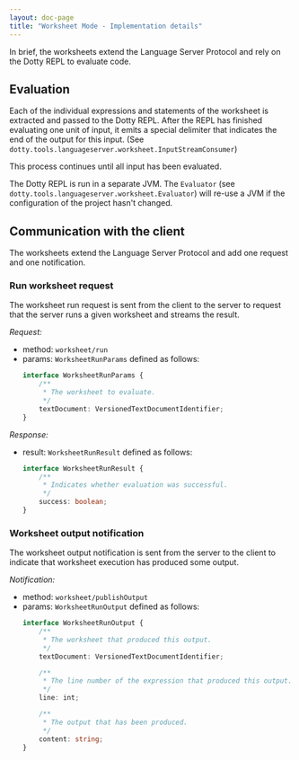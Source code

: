 ```yaml
---
layout: doc-page
title: "Worksheet Mode - Implementation details"
---
```


In brief, the worksheets extend the Language Server Protocol and rely on the
Dotty REPL to evaluate code.

## Evaluation
Each of the individual expressions and statements of the worksheet is extracted
and passed to the Dotty REPL. After the REPL has finished evaluating one unit of
input, it emits a special delimiter that indicates the end of the output for
this input. (See `dotty.tools.languageserver.worksheet.InputStreamConsumer`)

This process continues until all input has been evaluated.

The Dotty REPL is run in a separate JVM. The `Evaluator` (see
`dotty.tools.languageserver.worksheet.Evaluator`) will re-use a JVM if the
configuration of the project hasn't changed.

## Communication with the client
The worksheets extend the Language Server Protocol and add one request and one
notification.

### Run worksheet request
The worksheet run request is sent from the client to the server to request that
the server runs a given worksheet and streams the result.

*Request:*

 - method: `worksheet/run`
 - params: `WorksheetRunParams` defined as follows:
   ```typescript
   interface WorksheetRunParams {
       /**
        * The worksheet to evaluate.
        */
       textDocument: VersionedTextDocumentIdentifier;
   }
   ```

*Response:*

 - result: `WorksheetRunResult` defined as follows:
   ```typescript
   interface WorksheetRunResult {
       /**
        * Indicates whether evaluation was successful.
        */
       success: boolean;
   }
   ```

### Worksheet output notification
The worksheet output notification is sent from the server to the client to
indicate that worksheet execution has produced some output.

*Notification:*

 - method: `worksheet/publishOutput`
 - params: `WorksheetRunOutput` defined as follows:
   ```typescript
   interface WorksheetRunOutput {
       /**
        * The worksheet that produced this output.
        */
       textDocument: VersionedTextDocumentIdentifier;
   
       /**
        * The line number of the expression that produced this output.
        */
       line: int;
   
       /**
        * The output that has been produced.
        */
       content: string;
   }
   ```
